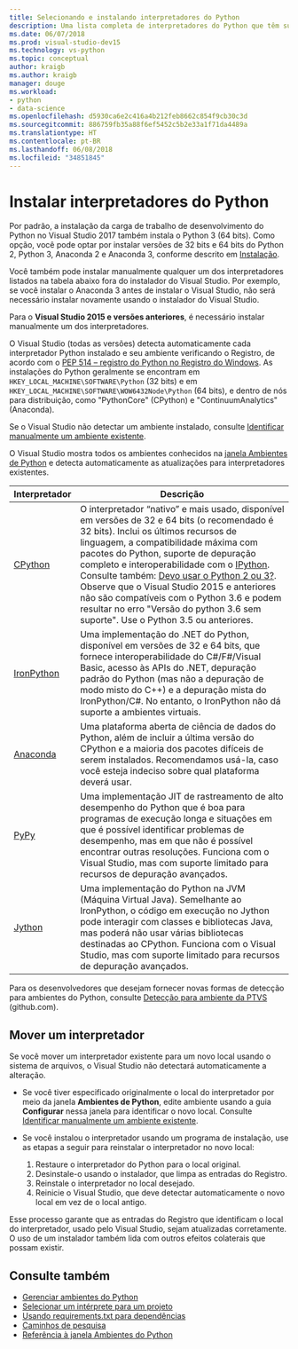 ```yaml
---
title: Selecionando e instalando interpretadores do Python
description: Uma lista completa de interpretadores do Python que têm suporte no Visual Studio com instruções breves sobre onde localizar os instaladores.
ms.date: 06/07/2018
ms.prod: visual-studio-dev15
ms.technology: vs-python
ms.topic: conceptual
author: kraigb
ms.author: kraigb
manager: douge
ms.workload:
- python
- data-science
ms.openlocfilehash: d5930ca6e2c416a4b212feb8662c854f9cb30c3d
ms.sourcegitcommit: 886759fb35a88f6ef5452c5b2e33a1f71da4489a
ms.translationtype: HT
ms.contentlocale: pt-BR
ms.lasthandoff: 06/08/2018
ms.locfileid: "34851845"
---
```

# <a name="installing-python-interpreters"></a>Instalar interpretadores do Python

Por padrão, a instalação da carga de trabalho de desenvolvimento do Python no Visual Studio 2017 também instala o Python 3 (64 bits). Como opção, você pode optar por instalar versões de 32 bits e 64 bits do Python 2, Python 3, Anaconda 2 e Anaconda 3, conforme descrito em [Instalação](installing-python-support-in-visual-studio.md).

Você também pode instalar manualmente qualquer um dos interpretadores listados na tabela abaixo fora do instalador do Visual Studio. Por exemplo, se você instalar o Anaconda 3 antes de instalar o Visual Studio, não será necessário instalar novamente usando o instalador do Visual Studio.

Para o **Visual Studio 2015 e versões anteriores**, é necessário instalar manualmente um dos interpretadores.

O Visual Studio (todas as versões) detecta automaticamente cada interpretador Python instalado e seu ambiente verificando o Registro, de acordo com o [PEP 514 – registro do Python no Registro do Windows](https://www.python.org/dev/peps/pep-0514/). As instalações do Python geralmente se encontram em `HKEY_LOCAL_MACHINE\SOFTWARE\Python` (32 bits) e em `HKEY_LOCAL_MACHINE\SOFTWARE\WOW6432Node\Python` (64 bits), e dentro de nós para distribuição, como "PythonCore" (CPython) e "ContinuumAnalytics" (Anaconda).

Se o Visual Studio não detectar um ambiente instalado, consulte [Identificar manualmente um ambiente existente](managing-python-environments-in-visual-studio.md#manually-identify-an-existing-environment).

O Visual Studio mostra todos os ambientes conhecidos na [janela Ambientes de Python](managing-python-environments-in-visual-studio.md) e detecta automaticamente as atualizações para interpretadores existentes.

| Interpretador | Descrição |
| --- | --- |
| [CPython](https://www.python.org/) | O interpretador “nativo” e mais usado, disponível em versões de 32 e 64 bits (o recomendado é 32 bits). Inclui os últimos recursos de linguagem, a compatibilidade máxima com pacotes do Python, suporte de depuração completo e interoperabilidade com o [IPython](http://ipython.org/). Consulte também: [Devo usar o Python 2 ou 3?](http://wiki.python.org/moin/Python2orPython3). Observe que o Visual Studio 2015 e anteriores não são compatíveis com o Python 3.6 e podem resultar no erro "Versão do python 3.6 sem suporte". Use o Python 3.5 ou anteriores. |
| [IronPython](https://github.com/IronLanguages/ironpython2) | Uma implementação do .NET do Python, disponível em versões de 32 e 64 bits, que fornece interoperabilidade do C#/F#/Visual Basic, acesso às APIs do .NET, depuração padrão do Python (mas não a depuração de modo misto do C++) e a depuração mista do IronPython/C#. No entanto, o IronPython não dá suporte a ambientes virtuais. |
| [Anaconda](https://www.continuum.io) | Uma plataforma aberta de ciência de dados do Python, além de incluir a última versão do CPython e a maioria dos pacotes difíceis de serem instalados. Recomendamos usá-la, caso você esteja indeciso sobre qual plataforma deverá usar. |
| [PyPy](http://www.pypy.org/) | Uma implementação JIT de rastreamento de alto desempenho do Python que é boa para programas de execução longa e situações em que é possível identificar problemas de desempenho, mas em que não é possível encontrar outras resoluções. Funciona com o Visual Studio, mas com suporte limitado para recursos de depuração avançados. |
| [Jython](http://www.jython.org/) | Uma implementação do Python na JVM (Máquina Virtual Java). Semelhante ao IronPython, o código em execução no Jython pode interagir com classes e bibliotecas Java, mas poderá não usar várias bibliotecas destinadas ao CPython. Funciona com o Visual Studio, mas com suporte limitado para recursos de depuração avançados. |

Para os desenvolvedores que desejam fornecer novas formas de detecção para ambientes do Python, consulte [Detecção para ambiente da PTVS](https://github.com/Microsoft/PTVS/wiki/Extensibility-Environments) (github.com).

## <a name="moving-an-interpreter"></a>Mover um interpretador

Se você mover um interpretador existente para um novo local usando o sistema de arquivos, o Visual Studio não detectará automaticamente a alteração.

- Se você tiver especificado originalmente o local do interpretador por meio da janela **Ambientes de Python**, edite ambiente usando a guia **Configurar** nessa janela para identificar o novo local. Consulte [Identificar manualmente um ambiente existente](managing-python-environments-in-visual-studio.md#manually-identify-an-existing-environment).

- Se você instalou o interpretador usando um programa de instalação, use as etapas a seguir para reinstalar o interpretador no novo local:

  1. Restaure o interpretador do Python para o local original.
  2. Desinstale-o usando o instalador, que limpa as entradas do Registro.
  3. Reinstale o interpretador no local desejado.
  4. Reinicie o Visual Studio, que deve detectar automaticamente o novo local em vez de o local antigo.

Esse processo garante que as entradas do Registro que identificam o local do interpretador, usado pelo Visual Studio, sejam atualizadas corretamente. O uso de um instalador também lida com outros efeitos colaterais que possam existir.

## <a name="see-also"></a>Consulte também

- [Gerenciar ambientes do Python](managing-python-environments-in-visual-studio.md)
- [Selecionar um intérprete para um projeto](selecting-a-python-environment-for-a-project.md)
- [Usando requirements.txt para dependências](managing-required-packages-with-requirements-txt.md)
- [Caminhos de pesquisa](search-paths.md)
- [Referência à janela Ambientes do Python](python-environments-window-tab-reference.md)